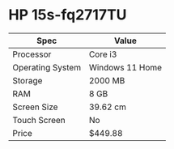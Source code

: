 # HP 15s-fq2717TU

| Spec | Value |
|---|---|
| Processor | Core i3 |
| Operating System | Windows 11 Home |
| Storage | 2000 MB |
| RAM | 8 GB |
| Screen Size | 39.62 cm |
| Touch Screen | No |
| Price | $449.88 |
